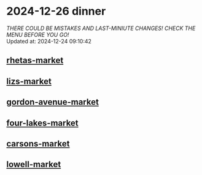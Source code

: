 # 2024-12-26 dinner  
*THERE COULD BE MISTAKES AND LAST-MINIUTE CHANGES! CHECK THE MENU BEFORE YOU GO!*  
Updated at: 2024-12-24 09:10:42  
## [rhetas-market](https://wisc-housingdining.nutrislice.com/menu/rhetas-market/dinner/2024-12-26)  
## [lizs-market](https://wisc-housingdining.nutrislice.com/menu/lizs-market/dinner/2024-12-26)  
## [gordon-avenue-market](https://wisc-housingdining.nutrislice.com/menu/gordon-avenue-market/dinner/2024-12-26)  
## [four-lakes-market](https://wisc-housingdining.nutrislice.com/menu/four-lakes-market/dinner/2024-12-26)  
## [carsons-market](https://wisc-housingdining.nutrislice.com/menu/carsons-market/dinner/2024-12-26)  
## [lowell-market](https://wisc-housingdining.nutrislice.com/menu/lowell-market/dinner/2024-12-26)  
  
